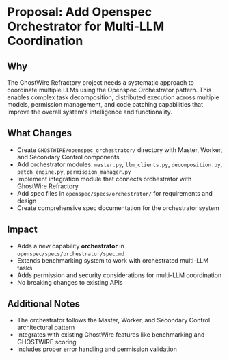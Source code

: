# Proposal: Add Openspec Orchestrator for Multi-LLM Coordination

## Why
The GhostWire Refractory project needs a systematic approach to coordinate multiple LLMs using the Openspec Orchestrator pattern. This enables complex task decomposition, distributed execution across multiple models, permission management, and code patching capabilities that improve the overall system's intelligence and functionality.

## What Changes
- Create `GHOSTWIRE/openspec_orchestrator/` directory with Master, Worker, and Secondary Control components
- Add orchestrator modules: `master.py`, `llm_clients.py`, `decomposition.py`, `patch_engine.py`, `permission_manager.py`
- Implement integration module that connects orchestrator with GhostWire Refractory
- Add spec files in `openspec/specs/orchestrator/` for requirements and design
- Create comprehensive spec documentation for the orchestrator system

## Impact
- Adds a new capability **orchestrator** in `openspec/specs/orchestrator/spec.md`
- Extends benchmarking system to work with orchestrated multi-LLM tasks
- Adds permission and security considerations for multi-LLM coordination
- No breaking changes to existing APIs

## Additional Notes
- The orchestrator follows the Master, Worker, and Secondary Control architectural pattern
- Integrates with existing GhostWire features like benchmarking and GHOSTWIRE scoring
- Includes proper error handling and permission validation